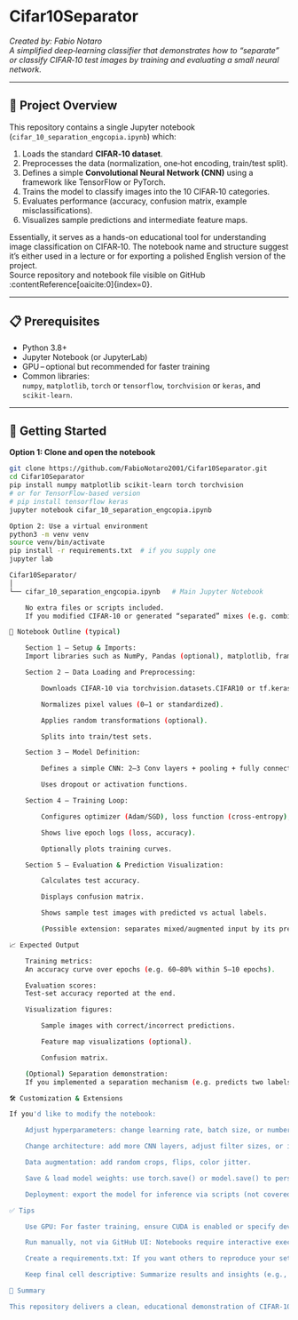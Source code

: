 # Cifar10Separator

*Created by: Fabio Notaro*  
*A simplified deep‑learning classifier that demonstrates how to “separate” or classify CIFAR‑10 test images by training and evaluating a small neural network.*

---

## 🧠 Project Overview

This repository contains a single Jupyter notebook (`cifar_10_separation_engcopia.ipynb`) which:

1. Loads the standard **CIFAR‑10 dataset**.
2. Preprocesses the data (normalization, one‑hot encoding, train/test split).
3. Defines a simple **Convolutional Neural Network (CNN)** using a framework like TensorFlow or PyTorch.
4. Trains the model to classify images into the 10 CIFAR‑10 categories.
5. Evaluates performance (accuracy, confusion matrix, example misclassifications).
6. Visualizes sample predictions and intermediate feature maps.

Essentially, it serves as a hands-on educational tool for understanding image classification on CIFAR‑10. The notebook name and structure suggest it’s either used in a lecture or for exporting a polished English version of the project.  
Source repository and notebook file visible on GitHub :contentReference[oaicite:0]{index=0}.

---

## 📋 Prerequisites

- Python 3.8+
- Jupyter Notebook (or JupyterLab)
- GPU – optional but recommended for faster training
- Common libraries:  
  `numpy`, `matplotlib`, `torch` or `tensorflow`, `torchvision` or `keras`, and `scikit‑learn`.

---

## 🚀 Getting Started

**Option 1: Clone and open the notebook**

```bash
git clone https://github.com/FabioNotaro2001/Cifar10Separator.git
cd Cifar10Separator
pip install numpy matplotlib scikit-learn torch torchvision
# or for TensorFlow-based version
# pip install tensorflow keras
jupyter notebook cifar_10_separation_engcopia.ipynb

Option 2: Use a virtual environment
python3 -m venv venv
source venv/bin/activate
pip install -r requirements.txt  # if you supply one
jupyter lab

Cifar10Separator/
│
└── cifar_10_separation_engcopia.ipynb   # Main Jupyter Notebook

    No extra files or scripts included.
    If you modified CIFAR‑10 or generated “separated” mixes (e.g. combined images or labels), explain those here.

🏃 Notebook Outline (typical)

    Section 1 – Setup & Imports:
    Import libraries such as NumPy, Pandas (optional), matplotlib, framework (PyTorch or TensorFlow).

    Section 2 – Data Loading and Preprocessing:

        Downloads CIFAR‑10 via torchvision.datasets.CIFAR10 or tf.keras.datasets.cifar10.

        Normalizes pixel values (0–1 or standardized).

        Applies random transformations (optional).

        Splits into train/test sets.

    Section 3 – Model Definition:

        Defines a simple CNN: 2–3 Conv layers + pooling + fully connected layers + softmax.

        Uses dropout or activation functions.

    Section 4 – Training Loop:

        Configures optimizer (Adam/SGD), loss function (cross‑entropy), learning rate.

        Shows live epoch logs (loss, accuracy).

        Optionally plots training curves.

    Section 5 – Evaluation & Prediction Visualization:

        Calculates test accuracy.

        Displays confusion matrix.

        Shows sample test images with predicted vs actual labels.

        (Possible extension: separates mixed/augmented input by its predicted components if your assignment required blending or separation of two images.)

📈 Expected Output

    Training metrics:
    An accuracy curve over epochs (e.g. 60–80% within 5–10 epochs).

    Evaluation scores:
    Test-set accuracy reported at the end.

    Visualization figures:

        Sample images with correct/incorrect predictions.

        Feature map visualizations (optional).

        Confusion matrix.

    (Optional) Separation demonstration:
    If you implemented a separation mechanism (e.g. predicts two labels from a mixed image), the notebook likely includes an explanation and visual outputs—capture that in a cell.

🛠 Customization & Extensions

If you'd like to modify the notebook:

    Adjust hyperparameters: change learning rate, batch size, or number of epochs.

    Change architecture: add more CNN layers, adjust filter sizes, or introduce residual blocks.

    Data augmentation: add random crops, flips, color jitter.

    Save & load model weights: use torch.save() or model.save() to persist your trained model.

    Deployment: export the model for inference via scripts (not covered in the notebook).

✅ Tips

    Use GPU: For faster training, ensure CUDA is enabled or specify device='cuda'.

    Run manually, not via GitHub UI: Notebooks require interactive execution; cloning and launching locally or in Binder is best.

    Create a requirements.txt: If you want others to reproduce your setup, capturing exact library versions helps.

    Keep final cell descriptive: Summarize results and insights (e.g., “best accuracy reached”, “limitations”, or ideas for improvement).

📝 Summary

This repository delivers a clean, educational demonstration of CIFAR‑10 image classification—with code, outputs, and visualizations neatly organized in a single notebook. It's ideal for experiment tracking, coursework demonstration, or extension into more complex image tasks.

